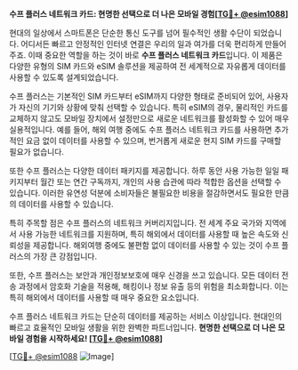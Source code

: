**수프 플러스 네트워크 카드: 현명한 선택으로 더 나은 모바일 경험[[TG💪+ @esim1088](https://t.me/s/esim1088)]**

현대의 일상에서 스마트폰은 단순한 통신 도구를 넘어 필수적인 생활 수단이 되었습니다. 어디서든 빠르고 안정적인 인터넷 연결은 우리의 일과 여가를 더욱 편리하게 만들어주죠. 이때 중요한 역할을 하는 것이 바로 **수프 플러스 네트워크 카드**입니다. 이 제품은 다양한 유형의 SIM 카드와 eSIM 솔루션을 제공하여 전 세계적으로 자유롭게 데이터를 사용할 수 있도록 설계되었습니다.

수프 플러스는 기본적인 SIM 카드부터 eSIM까지 다양한 형태로 준비되어 있어, 사용자가 자신의 기기와 상황에 맞춰 선택할 수 있습니다. 특히 eSIM의 경우, 물리적인 카드를 교체하지 않고도 모바일 장치에서 설정만으로 새로운 네트워크를 활성화할 수 있어 매우 실용적입니다. 예를 들어, 해외 여행 중에도 수프 플러스 네트워크 카드를 사용하면 추가적인 요금 없이 데이터를 사용할 수 있으며, 번거롭게 새로운 현지 SIM 카드를 구매할 필요가 없습니다.

또한 수프 플러스는 다양한 데이터 패키지를 제공합니다. 하루 동안 사용 가능한 일일 패키지부터 월간 또는 연간 구독까지, 개인의 사용 습관에 따라 적합한 옵션을 선택할 수 있습니다. 이러한 유연성 덕분에 소비자들은 불필요한 비용을 절감하면서도 필요한 만큼의 데이터를 사용할 수 있습니다.

특히 주목할 점은 수프 플러스의 네트워크 커버리지입니다. 전 세계 주요 국가와 지역에서 사용 가능한 네트워크를 지원하며, 특히 해외에서 데이터를 사용할 때 높은 속도와 신뢰성을 제공합니다. 해외여행 중에도 불편함 없이 데이터를 사용할 수 있는 것이 수프 플러스의 가장 큰 강점입니다.

또한, 수프 플러스는 보안과 개인정보보호에 매우 신경을 쓰고 있습니다. 모든 데이터 전송 과정에서 암호화 기술을 적용해, 해킹이나 정보 유출 등의 위험을 최소화합니다. 이는 특히 해외에서 데이터를 사용할 때 매우 중요한 요소입니다.

수프 플러스 네트워크 카드는 단순히 데이터를 제공하는 서비스 이상입니다. 현대인의 빠르고 효율적인 모바일 생활을 위한 완벽한 파트너입니다. **현명한 선택으로 더 나은 모바일 경험을 시작하세요! [[TG💪+ @esim1088](https://t.me/s/esim1088)]**

[[TG💪+ @esim1088](https://t.me/s/esim1088) ![Image](https://i.postimg.cc/Y0z9fWf4/image.png)]